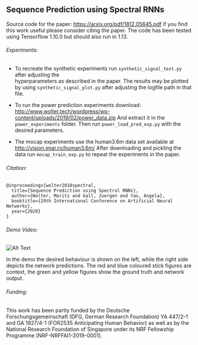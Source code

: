 Sequence Prediction using Spectral RNNs
------------------------------------
Source code for the paper: 
https://arxiv.org/pdf/1812.05645.pdf if you find this work useful please consider citing the paper.
The code has been tested using Tensorflow 1.10.0 but should also run in 1.13.

###### Experiments:

 - To recreate the synthetic experiments run `synthetic_signal_test.py` after adjusting the   
   hyperparameters as described in the paper.
   The results may be plotted by using `synthetic_signal_plot.py` after adjusting the logfile path in that file.

 - To run the power prediction experiments download:
   http://www.wolter.tech/wordpress/wp-content/uploads/2019/02/power_data.zip
   And extract it in the `power_experiments` folder. Then run `power_load_pred_exp.py`
   with the desired parameters.

 - The mocap experiments use the human3.6m data set available at
   http://vision.imar.ro/human3.6m/
   After downloading and pickling the data run `mocap_train_exp.py` to repeat the experiments
   in the paper.
 

###### Citation:
```
@inproceedings{wolter2018spectral,
  title={Sequence Prediction using Spectral RNNs},
  author={Wolter, Moritz and Gall, Juergen and Yao, Angela},
  booktitle={29th International Conference on Artificial Neural Networks},
  year={2020}
}
```

###### Demo Video:
![Alt Text](demo.gif)

In the demo the desired behaviour is shown on the left, while the right side depicts the network predictions.
The red and blue coloured stick figures are context, the green and yellow figures show the ground truth and 
network output.

###### Funding:
This work has been partly funded by the Deutsche Forschungsgemeinschaft (DFG, German Research Foundation) YA 447/2-1 and GA 1927/4-1 (FOR2535 Anticipating Human Behavior) as well as by the National Research Foundation of Singapore under its NRF Fellowship Programme [NRF-NRFFAI1-2019-0001].

